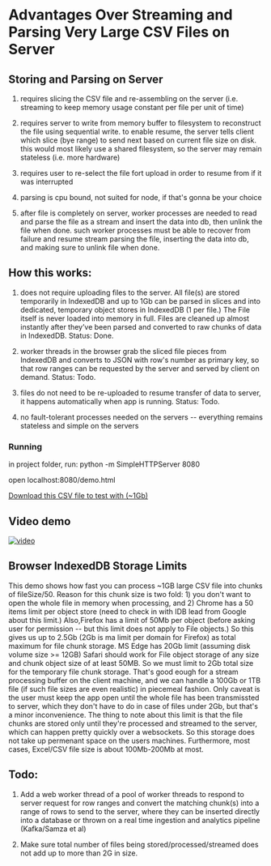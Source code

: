 

# Advantages Over Streaming and Parsing Very Large CSV Files on Server

## Storing and Parsing on Server

1. requires slicing the CSV file and re-assembling on the server (i.e. streaming to keep memory usage constant per file per unit of time)

2. requires server to write from memory buffer to filesystem to reconstruct the file using sequential write. to enable resume, the server tells client which slice (bye range) to send next based on current file size on disk. this would most likely use a shared filesystem, so the server may remain stateless (i.e. more hardware)

3. requires user to re-select the file fort upload in order to resume from if it was interrupted

4. parsing is cpu bound, not suited for node, if that's gonna be your choice

5. after file is completely on server, worker processes are needed to read and parse the file as a stream and insert the data into db, then unlink the file when done. such worker processes must be able to recover from failure and resume stream parsing the file, inserting the data into db, and making sure to unlink file when done.


## How this works:

1. does not require uploading files to the server. All file(s) are stored temporarily in IndexedDB and up to 1Gb can be parsed in slices and into dedicated, temporary object stores in IndexedDB (1 per file.) The File itself is never loaded into memory in full. Files are cleaned up almost instantly after they’ve been parsed and converted to raw chunks of data in IndexedDB. Status: Done.

2. worker threads in the browser grab the sliced file pieces from IndexedDB and converts to JSON with row's number as primary key, so that row ranges can be requested by the server and served by client on demand. Status: Todo.

3. files do not need to be re-uploaded to resume transfer of data to server, it happens automatically when app is running. Status: Todo.

3. no fault-tolerant processes needed on the servers -- everything remains stateless and simple on the servers

### Running

in project folder, run: python -m SimpleHTTPServer 8080

open localhost:8080/demo.html

[Download this CSV file to test with (~1Gb)](https://www.dropbox.com/s/re91c6y9ekbxost/article_category.csv?dl=0)

 
 ## Video demo
 
[![video](https://img.youtube.com/vi/HyZoUJAftmA/0.jpg)](https://www.youtube.com/watch?v=HyZoUJAftmA) 

## Browser IndexedDB Storage Limits

 This demo shows how fast you can process ~1GB large CSV file into chunks of fileSize/50. Reason for this chunk size is two fold: 1) you don't want to open the whole file in memory when processing, and 2) Chrome has a 50 items limit per object store (need to check in with IDB lead from Google about this limit.) Also,Firefox has a limit of 50Mb per object (before asking user for permission -- but this limit does not apply to File objects.) So this gives us up to 2.5Gb (2Gb is ma limit per domain for Firefox) as total maximum for file chunk storage. MS Edge has 20Gb limit (assuming disk volume size >= 12GB) Safari should work for File object storage of any size and chunk object size of at least 50MB. So we must limit to 2Gb total size for the temporary file chunk storage. That's good eough for a stream processing buffer on the client machine, and we can handle a 100Gb or 1TB file (if such file sizes are even realistic) in piecemeal fashion. Only caveat is the user must keep the app open until the whole file has been transmissted to server, which they don't have to do in case of files under 2Gb, but that's a minor inconvenience. The thing to note about this limit is that the file chunks are stored only until they're processed and streamed to the server, which can happen pretty quickly over a websockets. So this storage does not take up permenant space on the users machines. Furthermore, most cases, Excel/CSV file size is about 100Mb-200Mb at most. 
 
 ## Todo:

 1. Add a web worker thread of a pool of worker threads to respond to server request for row ranges and convert the matching chunk(s) into a range of rows to send to the server, where they can be inserted directly into a database or thrown on a real time ingestion and analytics pipeline (Kafka/Samza et al)

2. Make sure total number of files being stored/processed/streamed does not add up to more than 2G in size.
   